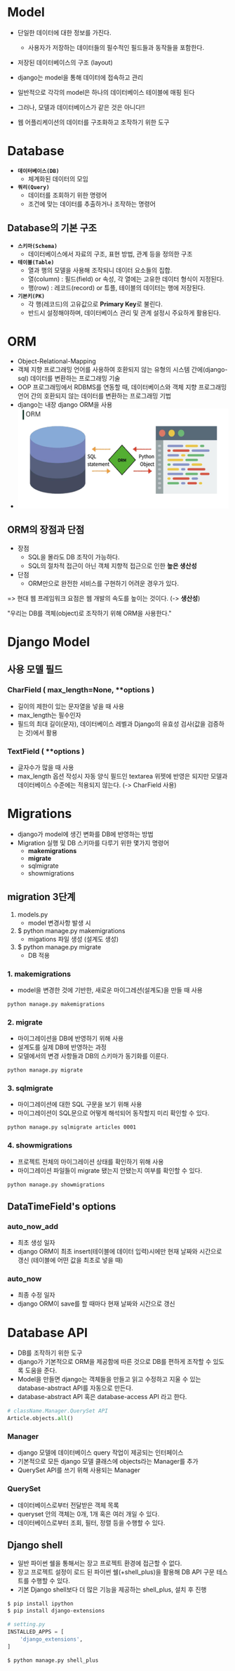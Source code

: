 # Model

- 단일한 데이터에 대한 정보를 가진다.
  - 사용자가 저장하는 데이터들의 필수적인 필드들과 동작들을 포함한다.
- 저장된 데이터베이스의 구조 (layout)
- django는 model을 통해 데이터에 접속하고 관리
- 일반적으로 각각의 model은 하나의 데이터베이스 테이블에 매핑 된다
- 그러나, 모델과 데이터베이스가 같은 것은 아니다!!



- 웹 어플리케이션의 데이터를 구조화하고 조작하기 위한 도구

# Database

- **`데이터베이스(DB)`**
  - 체계화된 데이터의 모임
- **`쿼리(Query)`**
  - 데이터를 조회하기 위한 명령어
  - 조건에 맞는 데이터를 추출하거나 조작하는 명령어



## Database의 기본 구조

- **`스키마(Schema)`**
  - 데이터베이스에서 자료의 구조, 표현 방법, 관계 등을 정의한 구조
- **`테이블(Table)`**
  - 열과 행의 모델을 사용해 조작되니 데이터 요소들의 집합.
  - 열(column) : 필드(field) or 속성, 각 열에는 고유한 데이터 형식이 지정된다.
  - 행(row) : 레코드(record) or 튜플, 테이블의 데이터는 행에 저장된다.
- **`기본키(PK)`**
  - 각 행(레코드)의 고유값으로  **Primary Key**로 불린다. 
  - 반드시 설정해야하며, 데이터베이스 관리 및 관계 설정시 주요하게 활용된다.

# ORM

- Object-Relational-Mapping
- 객체 지향 프로그래밍 언어를 사용하여 호환되지 않는 유형의 시스템 간에(django-sql) 데이터를 변환하는 프로그래밍 기술
- OOP 프로그래밍에서 RDBMS를 연동할 때, 데이터베이스와 객체 지향 프로그래밍 언어 간의 호환되지 않는 데이터를 변환하는 프로그래밍 기법
- django는 내장 django ORM을 사용
- ![](images/orm.png)



## ORM의 장점과 단점

- 장점
  - SQL을 몰라도 DB 조작이 가능하다.
  - SQL의 절차적 접근이 아닌 객체 지향적 접근으로 인한 **높은 생산성**
- 단점
  - ORM만으로 완전한 서비스를 구현하기 어려운 경우가 있다.

=> 현대 웹 프레임워크 요점은 웹 개발의 속도를 높이는 것이다. (-> **생산성**)

"우리는 DB를 객체(object)로 조작하기 위해 ORM을 사용한다."

# Django Model

## 사용 모델 필드

### CharField ( max_length=None, **options )

- 길이의 제한이 있는 문자열을 넣을 때 사용
- max_length는 필수인자
- 필드의 최대 길이(문자), 데이터베이스 레벨과 Django의 유효성 검사(값을 검증하는 것)에서 활용



### TextField ( **options )

- 글자수가 많을 때 사용
- max_length 옵션 작성시 자동 양식 필드인 textarea 위젯에 반영은 되지만 모델과 데이터베이스 수준에는 적용되지 않는다. (-> CharField 사용)

# Migrations

- django가  model에 생긴 변화를 DB에 반영하는 방법
- Migration 실행 및 DB 스키마를 다루기 위한 몇가지 명령어
  - **makemigrations**
  - **migrate**
  - sqlmigrate
  - showmigrations



## migration 3단계

1. models.py
   - model 변경사항 발생 시
2. $ python manage.py makemigrations
   - migations 파일 생성 (설계도 생성)
3. $ python manage.py migrate
   - DB 적용



### 1. makemigrations

- model을 변경한 것에 기반한, 새로운 마이그레션(설계도)을 만들 때 사용

```bash
python manage.py makemigrations
```



### 2. migrate

- 마이그레이션을 DB에 반영하기 위해 사용
- 설계도를 실제 DB에 반영하는 과정
- 모델에서의 변경 사항들과 DB의 스키마가 동기화를 이룬다.

```bash
python manage.py migrate
```



### 3. sqlmigrate

- 마이그레이션에 대한 SQL 구문을 보기 위해 사용
- 마이그레이션이 SQL문으로 어떻게 해석되어 동작할지 미리 확인할 수 있다.

```bash
python manage.py sqlmigrate articles 0001
```



### 4. showmigrations

- 프로젝트 전체의 마이그레이션 상태를 확인하기 위해 사용
- 마이그레이션 파일들이 migrate 됐는지 안됐는지 여부를 확인할 수 있다.

```bash
python manage.py showmigrations
```



## DataTimeField's options

### auto_now_add

- 최초 생성 일자
- django ORM이 최초 insert(테이블에 데이터 입력)시에만 현재 날짜와 시간으로 갱신 (테이블에 어떤 값을 최초로 넣을 때)

### auto_now

- 최종 수정 일자
- django ORM이 save를 할 때마다 현재 날짜와 시간으로 갱신



# Database API

- DB를 조작하기 위한 도구
- django가 기본적으로 ORM을 제공함에 따른 것으로 DB를 편하게 조작할 수 있도록 도움을 준다.
- Model을 만들면 django는 객체들을 만들고 읽고 수정하고 지울 수 있는 database-abstract API를 자동으로 만든다.
- database-abstract API 혹은 database-access API 라고 한다.



```python
# className.Manager.QuerySet API
Article.objects.all()
```

### Manager

- django 모델에 데이터베이스 query 작업이 제공되는 인터페이스
- 기본적으로 모든 django 모델 클래스에 objects라는 Manager를 추가
- QuerySet API를 쓰기 위해 사용되는 Manager

### QuerySet

- 데이터베이스로부터 전달받은 객체 목록
- queryset 안의 객체는 0개, 1개 혹은 여러 개일 수 있다.
- 데이터베이스로부터 조회, 필터, 정렬 등을 수행할 수 있다.



## Django shell

- 일반 파이썬 쉘을 통해서는 장고 프로젝트 환경에 접근할 수 없다.
- 장고 프로젝트 설정이 로드 된 파이썬 쉘(+shell_plus)을 활용해 DB API 구문 테스트를 수행할 수 있다.
- 기본 Django shell보다 더 많은 기능을 제공하는 shell_plus, 설치 후 진행

```bash
$ pip install ipython
$ pip install django-extensions
```

```python
# setting.py
INSTALLED_APPS = [
    'django_extensions',
]
```

```bash
$ python manage.py shell_plus
```

